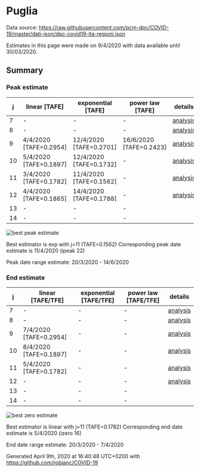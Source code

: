 # Puglia


Data source: https://raw.githubusercontent.com/pcm-dpc/COVID-19/master/dati-json/dpc-covid19-ita-regioni.json

Estimates in this page were made on 9/4/2020 with data available until 30/03/2020.


## Summary 

### Peak estimate 
|j|linear [TAFE]|exponential [TAFE]|power law [TAFE]|details|
|---|----|-----------|---------|-------|
|7|-|-|-|[analysis](COVID-19_puglia_j7_2020-03-30.md)|
|8|-|-|-|[analysis](COVID-19_puglia_j8_2020-03-30.md)|
|9|4/4/2020 [TAFE=0.2954]|12/4/2020 [TAFE=0.2701]|16/6/2020 [TAFE=0.2423]|[analysis](COVID-19_puglia_j9_2020-03-30.md)|
|10|5/4/2020 [TAFE=0.1897]|12/4/2020 [TAFE=0.1732]|-|[analysis](COVID-19_puglia_j10_2020-03-30.md)|
|11|3/4/2020 [TAFE=0.1782]|11/4/2020 [TAFE=0.1562]|-|[analysis](COVID-19_puglia_j11_2020-03-30.md)|
|12|4/4/2020 [TAFE=0.1865]|14/4/2020 [TAFE=0.1788]|-|[analysis](COVID-19_puglia_j12_2020-03-30.md)|
|13|-|-|-||
|14|-|-|-||

![best peak estimate](COVID-19_puglia_j11_2020-03-30.png)

Best estimator is exp with j=11 (TAFE=0.1562)
Corresponding peak date estimate is 11/4/2020 (ipeak 22)


Peak date range estimate: 20/3/2020 - 14/6/2020

### End estimate 
|j|linear [TAFE/TFE]|exponential [TAFE/TFE]|power law [TAFE/TFE]|details|
|---|----|-----------|---------|-------|
|7|-|-|-|[analysis](COVID-19_puglia_j7_2020-03-30.md)|
|8|-|-|-|[analysis](COVID-19_puglia_j8_2020-03-30.md)|
|9|7/4/2020 [TAFE=0.2954]|-|-|[analysis](COVID-19_puglia_j9_2020-03-30.md)|
|10|8/4/2020 [TAFE=0.1897]|-|-|[analysis](COVID-19_puglia_j10_2020-03-30.md)|
|11|5/4/2020 [TAFE=0.1782]|-|-|[analysis](COVID-19_puglia_j11_2020-03-30.md)|
|12|-|-|-|[analysis](COVID-19_puglia_j12_2020-03-30.md)|
|13|-|-|-||
|14|-|-|-||

![best zero estimate](COVID-19_puglia_j11_2020-03-30.png)

Best estimator is linear with j=11 (TAFE=0.1782)
Corresponding end date estimate is 5/4/2020 (izero 16)


End date range estimate: 20/3/2020 - 7/4/2020

Generated April 9th, 2020 at 16:40:48 UTC+0200 with https://github.com/robianc/COVID-19
